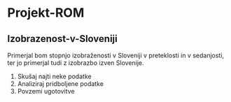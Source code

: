 # Projekt-ROM
## Izobrazenost-v-Sloveniji
Primerjal bom stopnjo izobraženosti v Sloveniji v preteklosti in v sedanjosti, ter jo primerjal tudi z izobrazbo izven Slovenije. 
1. Skušaj najti neke podatke
2. Analiziraj pridboljene podatke
3. Povzemi ugotovitve
